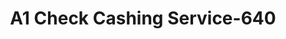---
f_zip-code: 22191
f_state-code: VA
title: A1 Check Cashing Service-640
f_phone: 703-494-8296
f_city-only: Woodbridge
f_address: 13666 Jefferson Davis Hwy Woodbridge
f_location-unique-id: '640'
slug: a1-check-cashing-service-640
updated-on: '2024-05-30T13:46:58.046Z'
created-on: '2024-05-30T13:36:59.803Z'
published-on: '2024-05-30T13:54:32.469Z'
f_city-state: cms/city/woodbridge-va.md
f_company: cms/company/a1-check-cashing-service.md
f_state: cms/state/virginia.md
layout: '[payday-loan].html'
tags: payday-loan
---